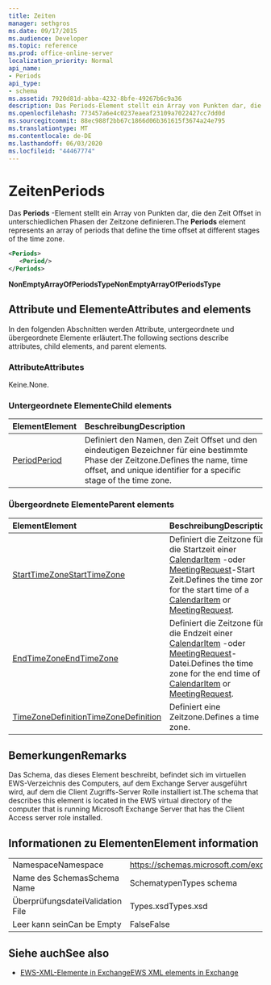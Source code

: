 ```yaml
---
title: Zeiten
manager: sethgros
ms.date: 09/17/2015
ms.audience: Developer
ms.topic: reference
ms.prod: office-online-server
localization_priority: Normal
api_name:
- Periods
api_type:
- schema
ms.assetid: 7920d81d-abba-4232-8bfe-49267b6c9a36
description: Das Periods-Element stellt ein Array von Punkten dar, die den Zeit Offset in unterschiedlichen Phasen der Zeitzone definieren.
ms.openlocfilehash: 773457a6e4c0237eaeaf23109a7022427cc7dd0d
ms.sourcegitcommit: 88ec988f2bb67c1866d06b361615f3674a24e795
ms.translationtype: MT
ms.contentlocale: de-DE
ms.lasthandoff: 06/03/2020
ms.locfileid: "44467774"
---
```

# <a name="periods"></a><span data-ttu-id="fa035-103">Zeiten</span><span class="sxs-lookup"><span data-stu-id="fa035-103">Periods</span></span>

<span data-ttu-id="fa035-104">Das **Periods** -Element stellt ein Array von Punkten dar, die den Zeit Offset in unterschiedlichen Phasen der Zeitzone definieren.</span><span class="sxs-lookup"><span data-stu-id="fa035-104">The **Periods** element represents an array of periods that define the time offset at different stages of the time zone.</span></span> 
  
```xml
<Periods>
   <Period/>
</Periods>
```

 <span data-ttu-id="fa035-105">**NonEmptyArrayOfPeriodsType**</span><span class="sxs-lookup"><span data-stu-id="fa035-105">**NonEmptyArrayOfPeriodsType**</span></span>
## <a name="attributes-and-elements"></a><span data-ttu-id="fa035-106">Attribute und Elemente</span><span class="sxs-lookup"><span data-stu-id="fa035-106">Attributes and elements</span></span>

<span data-ttu-id="fa035-107">In den folgenden Abschnitten werden Attribute, untergeordnete und übergeordnete Elemente erläutert.</span><span class="sxs-lookup"><span data-stu-id="fa035-107">The following sections describe attributes, child elements, and parent elements.</span></span>
  
### <a name="attributes"></a><span data-ttu-id="fa035-108">Attribute</span><span class="sxs-lookup"><span data-stu-id="fa035-108">Attributes</span></span>

<span data-ttu-id="fa035-109">Keine.</span><span class="sxs-lookup"><span data-stu-id="fa035-109">None.</span></span>
  
### <a name="child-elements"></a><span data-ttu-id="fa035-110">Untergeordnete Elemente</span><span class="sxs-lookup"><span data-stu-id="fa035-110">Child elements</span></span>

|<span data-ttu-id="fa035-111">**Element**</span><span class="sxs-lookup"><span data-stu-id="fa035-111">**Element**</span></span>|<span data-ttu-id="fa035-112">**Beschreibung**</span><span class="sxs-lookup"><span data-stu-id="fa035-112">**Description**</span></span>|
|:-----|:-----|
|[<span data-ttu-id="fa035-113">Period</span><span class="sxs-lookup"><span data-stu-id="fa035-113">Period</span></span>](period.md) <br/> |<span data-ttu-id="fa035-114">Definiert den Namen, den Zeit Offset und den eindeutigen Bezeichner für eine bestimmte Phase der Zeitzone.</span><span class="sxs-lookup"><span data-stu-id="fa035-114">Defines the name, time offset, and unique identifier for a specific stage of the time zone.</span></span>  <br/> |
   
### <a name="parent-elements"></a><span data-ttu-id="fa035-115">Übergeordnete Elemente</span><span class="sxs-lookup"><span data-stu-id="fa035-115">Parent elements</span></span>

|<span data-ttu-id="fa035-116">**Element**</span><span class="sxs-lookup"><span data-stu-id="fa035-116">**Element**</span></span>|<span data-ttu-id="fa035-117">**Beschreibung**</span><span class="sxs-lookup"><span data-stu-id="fa035-117">**Description**</span></span>|
|:-----|:-----|
|[<span data-ttu-id="fa035-118">StartTimeZone</span><span class="sxs-lookup"><span data-stu-id="fa035-118">StartTimeZone</span></span>](starttimezone.md) <br/> |<span data-ttu-id="fa035-119">Definiert die Zeitzone für die Startzeit einer [CalendarItem](calendaritem.md) -oder [MeetingRequest](meetingrequest.md)-Start Zeit.</span><span class="sxs-lookup"><span data-stu-id="fa035-119">Defines the time zone for the start time of a [CalendarItem](calendaritem.md) or [MeetingRequest](meetingrequest.md).</span></span>  <br/> |
|[<span data-ttu-id="fa035-120">EndTimeZone</span><span class="sxs-lookup"><span data-stu-id="fa035-120">EndTimeZone</span></span>](endtimezone.md) <br/> |<span data-ttu-id="fa035-121">Definiert die Zeitzone für die Endzeit einer [CalendarItem](calendaritem.md) -oder [MeetingRequest](meetingrequest.md)-Datei.</span><span class="sxs-lookup"><span data-stu-id="fa035-121">Defines the time zone for the end time of a [CalendarItem](calendaritem.md) or [MeetingRequest](meetingrequest.md).</span></span>  <br/> |
|[<span data-ttu-id="fa035-122">TimeZoneDefinition</span><span class="sxs-lookup"><span data-stu-id="fa035-122">TimeZoneDefinition</span></span>](timezonedefinition.md) <br/> |<span data-ttu-id="fa035-123">Definiert eine Zeitzone.</span><span class="sxs-lookup"><span data-stu-id="fa035-123">Defines a time zone.</span></span>  <br/> |
   
## <a name="remarks"></a><span data-ttu-id="fa035-124">Bemerkungen</span><span class="sxs-lookup"><span data-stu-id="fa035-124">Remarks</span></span>

<span data-ttu-id="fa035-125">Das Schema, das dieses Element beschreibt, befindet sich im virtuellen EWS-Verzeichnis des Computers, auf dem Exchange Server ausgeführt wird, auf dem die Client Zugriffs-Server Rolle installiert ist.</span><span class="sxs-lookup"><span data-stu-id="fa035-125">The schema that describes this element is located in the EWS virtual directory of the computer that is running Microsoft Exchange Server that has the Client Access server role installed.</span></span>
  
## <a name="element-information"></a><span data-ttu-id="fa035-126">Informationen zu Elementen</span><span class="sxs-lookup"><span data-stu-id="fa035-126">Element information</span></span>

|||
|:-----|:-----|
|<span data-ttu-id="fa035-127">Namespace</span><span class="sxs-lookup"><span data-stu-id="fa035-127">Namespace</span></span>  <br/> |https://schemas.microsoft.com/exchange/services/2006/types  <br/> |
|<span data-ttu-id="fa035-128">Name des Schemas</span><span class="sxs-lookup"><span data-stu-id="fa035-128">Schema Name</span></span>  <br/> |<span data-ttu-id="fa035-129">Schematypen</span><span class="sxs-lookup"><span data-stu-id="fa035-129">Types schema</span></span>  <br/> |
|<span data-ttu-id="fa035-130">Überprüfungsdatei</span><span class="sxs-lookup"><span data-stu-id="fa035-130">Validation File</span></span>  <br/> |<span data-ttu-id="fa035-131">Types.xsd</span><span class="sxs-lookup"><span data-stu-id="fa035-131">Types.xsd</span></span>  <br/> |
|<span data-ttu-id="fa035-132">Leer kann sein</span><span class="sxs-lookup"><span data-stu-id="fa035-132">Can be Empty</span></span>  <br/> |<span data-ttu-id="fa035-133">False</span><span class="sxs-lookup"><span data-stu-id="fa035-133">False</span></span>  <br/> |
   
## <a name="see-also"></a><span data-ttu-id="fa035-134">Siehe auch</span><span class="sxs-lookup"><span data-stu-id="fa035-134">See also</span></span>



- [<span data-ttu-id="fa035-135">EWS-XML-Elemente in Exchange</span><span class="sxs-lookup"><span data-stu-id="fa035-135">EWS XML elements in Exchange</span></span>](ews-xml-elements-in-exchange.md)

